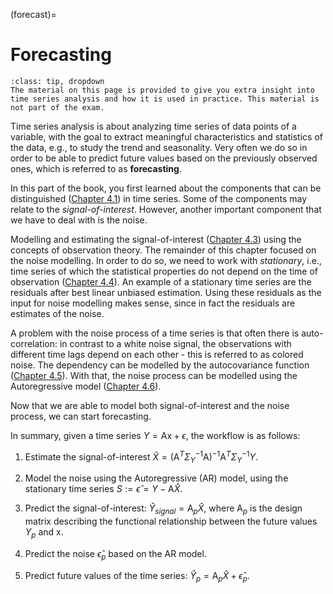 (forecast)=
# Forecasting

```{admonition} MUDE Exam Information
:class: tip, dropdown
The material on this page is provided to give you extra insight into time series analysis and how it is used in practice. This material is not part of the exam.
```

Time series analysis is about analyzing time series of data points of a variable, with the goal to extract meaningful characteristics and statistics of the data, e.g., to study the trend and seasonality. Very often we do so in order to be able to predict future values based on the previously observed ones, which is referred to as **forecasting**.

In this part of the book, you first learned about the components that can be distinguished ([Chapter 4.1](components)) in time series. Some of the components may relate to the *signal-of-interest*. However, another important component that we have to deal with is the noise.

Modelling and estimating the signal-of-interest ([Chapter 4.3](modelling_tsa)) using the concepts of observation theory. The remainder of this chapter focused on the noise modelling. In order to do so, we need to work with *stationary*, i.e., time series of which the statistical properties do not depend on the time of observation ([Chapter 4.4](stationary)). An example of a stationary time series are the residuals after best linear unbiased estimation. Using these residuals as the input for noise modelling makes sense, since in fact the residuals are estimates of the noise. 

A problem with the noise process of a time series is that often there is auto-correlation: in contrast to a white noise signal, the observations with different time lags depend on each other - this is referred to as colored noise. The dependency can be modelled by the autocovariance function ([Chapter 4.5](ACF)). With that, the noise process can be modelled using the Autoregressive model ([Chapter 4.6](AR)).

Now that we are able to model both signal-of-interest and the noise process, we can start forecasting.

In summary, given a time series $Y=\mathrm{Ax}+\epsilon$, the workflow is as follows:

1. Estimate the signal-of-interest $\hat{X}=(\mathrm{A}^T\Sigma_{Y}^{-1}\mathrm{A})^{-1}\mathrm{A}^T\Sigma_{Y}^{-1}Y$.

2. Model the noise using the Autoregressive (AR) model, using the stationary time series $S:=\hat{\epsilon}=Y-\mathrm{A}\hat{X}$.

3. Predict the signal-of-interest: $\hat{Y}_{signal}=\mathrm{A}_p\hat{X}$, where $\mathrm{A}_p$ is the design matrix describing the functional relationship between the future values $Y_p$ and $\mathrm{x}$.

4. Predict the noise $\hat{\epsilon}_p$ based on the AR model.

5. Predict future values of the time series: $\hat{Y}_p=\mathrm{A}_p\hat{X}+\hat{\epsilon}_p$.


